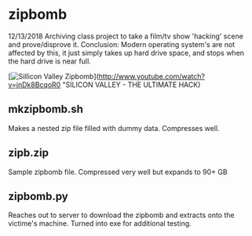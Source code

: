 # zipbomb
12/13/2018
Archiving class project to take a film/tv show 'hacking' scene and prove/disprove it. 
Conclusion: Modern operating system's are not affected by this, it just simply takes up hard drive space, and stops when the hard drive is near full.

[![Sillicon Valley Zipbomb](http://img.youtube.com/vi/jnDk8BcqoR0/0.jpg)](http://www.youtube.com/watch?v=jnDk8BcqoR0 "SILICON VALLEY - THE ULTIMATE HACK)

## mkzipbomb.sh
Makes a nested zip file filled with dummy data. Compresses well.

## zipb.zip
Sample zipbomb file. Compressed very well but expands to 90+ GB

## zipbomb.py
Reaches out to server to download the zipbomb and extracts onto the victime's machine. Turned into exe for additional testing.

